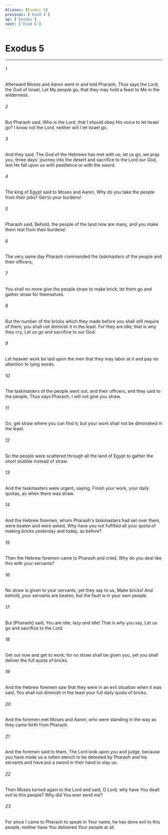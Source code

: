 ```yaml
---
Aliases: [Exodus 5]
previous: ['Exod 4']
up: ['Exodus']
next: ['Exod 6']
---
```

# Exodus 5

***














###### 1 






Afterward Moses and Aaron went in and told Pharaoh, Thus says the Lord, the God of Israel, Let My people go, that they may hold a feast to Me in the wilderness. 













###### 2 






But Pharaoh said, Who is the Lord, that I should obey His voice to let Israel go? I know not the Lord, neither will I let Israel go. 













###### 3 






And they said, The God of the Hebrews has met with us; let us go, we pray you, three days' journey into the desert and sacrifice to the Lord our God, lest He fall upon us with pestilence or with the sword. 













###### 4 






The king of Egypt said to Moses and Aaron, Why do you take the people from their jobs? Get to your burdens! 













###### 5 






Pharaoh said, Behold, the people of the land now are many, and you make them rest from their burdens! 













###### 6 






The very same day Pharaoh commanded the taskmasters of the people and their officers, 













###### 7 






You shall no more give the people straw to make brick; let them go and gather straw for themselves. 













###### 8 






But the number of the bricks which they made before you shall still require of them; you shall not diminish it in the least. For they are idle; that is why they cry, Let us go and sacrifice to our God. 













###### 9 






Let heavier work be laid upon the men that they may labor at it and pay no attention to lying words. 













###### 10 






The taskmasters of the people went out, and their officers, and they said to the people, Thus says Pharaoh, I will not give you straw. 













###### 11 






Go, get straw where you can find it; but your work shall not be diminished in the least. 













###### 12 






So the people were scattered through all the land of Egypt to gather the short stubble instead of straw. 













###### 13 






And the taskmasters were urgent, saying, Finish your work, your daily quotas, as when there was straw. 













###### 14 






And the Hebrew foremen, whom Pharaoh's taskmasters had set over them, were beaten and were asked, Why have you not fulfilled all your quota of making bricks yesterday and today, as before? 













###### 15 






Then the Hebrew foremen came to Pharaoh and cried, Why do you deal like this with your servants? 













###### 16 






No straw is given to your servants, yet they say to us, Make bricks! And behold, your servants are beaten, but the fault is in your own people. 













###### 17 






But [Pharaoh] said, You are idle, lazy _and_ idle! That is why you say, Let us go and sacrifice to the Lord. 













###### 18 






Get out now and get to work; for no straw shall be given you, yet you shall deliver the full quota of bricks. 













###### 19 






And the Hebrew foremen saw that they were in an evil situation when it was said, You shall not diminish in the least your full daily quota of bricks. 













###### 20 






And the foremen met Moses and Aaron, who were standing in the way as they came forth from Pharaoh. 













###### 21 






And the foremen said to them, The Lord look upon you and judge, because you have made us a rotten stench to be detested by Pharaoh and his servants and have put a sword in their hand to slay us. 













###### 22 






Then Moses turned again to the Lord and said, O Lord, why have You dealt evil to this people? Why did You ever send me? 













###### 23 






For since I came to Pharaoh to speak in Your name, he has done evil to this people, neither have You delivered Your people at all.
